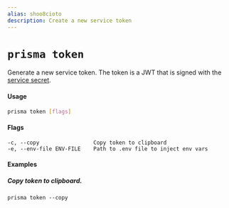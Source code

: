 ```yaml
---
alias: shoo8cioto
description: Create a new service token
---
```


# `prisma token`

Generate a new service token. The token is a JWT that is signed with the [service secret](!alias-ufeshusai8#secret-optional).

#### Usage

```sh
prisma token [flags]
```

#### Flags

```
-c, --copy                 Copy token to clipboard
-e, --env-file ENV-FILE    Path to .env file to inject env vars
```

#### Examples

##### Copy token to clipboard.

```
prisma token --copy
```